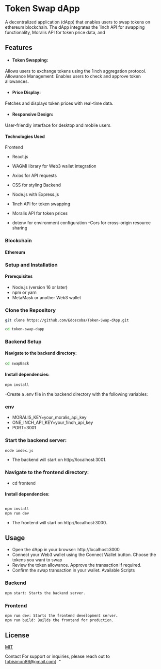 
#     Token Swap dApp
 A decentralized application (dApp) that enables users to swap tokens on ethereum blockchain. The dApp integrates the 1inch API for swapping functionality, Moralis API for token price data, and

## Features
- #### Token Swapping: 
Allows users to exchange tokens using the 1inch aggregation protocol.
Allowance Management: Enables users to check and approve token allowances.
- #### Price Display:
 Fetches and displays token prices with real-time data.
- #### Responsive Design:
 User-friendly interface for desktop and mobile users.
#### Technologies Used
Frontend
- React.js 
- WAGMI library for Web3 wallet integration

- Axios for API requests
- CSS for styling
Backend
- Node.js with Express.js
- 1inch API for token swapping
- Moralis API for token prices
- dotenv for environment configuration
-Cors for cross-origin resource sharing
### Blockchain
 #### Ethereum
### Setup and Installation
#### Prerequisites
- Node.js (version 16 or later)
- npm or yarn
- MetaMask or another Web3 wallet
### Clone the Repository
```bash
git clone https://github.com/Edoscoba/Token-Swap-dApp.git
```
```bash
cd token-swap-dapp
```

### Backend Setup
#### Navigate to the backend directory:
```bash
cd swapBack
```
#### Install dependencies:
```bash
npm install
```
-Create a .env file in the backend directory with the following variables:
### env

- MORALIS_KEY=your_moralis_api_key
- ONE_INCH_API_KEY=your_1inch_api_key
- PORT=3001
### Start the backend server:
```bash
node index.js
```
- The backend will start on http://localhost:3001.

### Navigate to the frontend directory:

- cd frontend
#### Install dependencies:
```bash

npm install
npm run dev
```
- The frontend will start on http://localhost:3000.
## Usage
- Open the dApp in your browser: http://localhost:3000
- Connect your Web3 wallet using the Connect Wallet button.
Choose the tokens you want to swap
- Review the token allowance. Approve the transaction if required.
- Confirm the swap transaction in your wallet.
Available Scripts
### Backend
```bash
npm start: Starts the backend server.
```
### Frontend
```bash
npm run dev: Starts the frontend development server.
npm run build: Builds the frontend for production.
```

## License

[MIT](https://choosealicense.com/licenses/mit/)

Contact
For support or inquiries, please reach out to [obisimon86@gmail.com].
"


